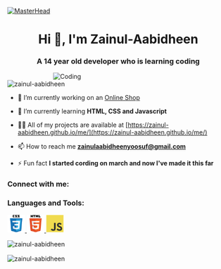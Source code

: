 [![MasterHead](https://i.postimg.cc/XqzkgzpF/readmebanner.gif)](https://zainul-aabidheen.github.io/me/)

<h1 align="center">Hi 👋, I'm Zainul-Aabidheen</h1>
<h3 align="center">A 14 year old developer who is learning coding</h3>
<img align="right" alt="Coding" width="400" src="https://camo.githubusercontent.com/5ddf73ad3a205111cf8c686f687fc216c2946a75005718c8da5b837ad9de78c9/68747470733a2f2f7468756d62732e6766796361742e636f6d2f4576696c4e657874446576696c666973682d736d616c6c2e676966">

<p align="left"> <img src="https://komarev.com/ghpvc/?username=zainul-aabidheen&label=Profile%20views&color=0e75b6&style=flat" alt="zainul-aabidheen" /> </p>

- 🔭 I’m currently working on an [Online Shop](https://i.postimg.cc/QMg13qQ5/online-shop.jpg)

- 🌱 I’m currently learning **HTML, CSS and Javascript**

- 👨‍💻 All of my projects are available at [https://zainul-aabidheen.github.io/me/](https://zainul-aabidheen.github.io/me/)

- 📫 How to reach me **zainulaabidheenyoosuf@gmail.com**

- ⚡ Fun fact **I started cording on march and now I've made it this far**

<h3 align="left">Connect with me:</h3>
<p align="left">
</p>

<h3 align="left">Languages and Tools:</h3>
<p align="left"> <a href="https://www.w3schools.com/css/" target="_blank" rel="noreferrer"> <img src="https://raw.githubusercontent.com/devicons/devicon/master/icons/css3/css3-original-wordmark.svg" alt="css3" width="40" height="40"/> </a> <a href="https://www.w3.org/html/" target="_blank" rel="noreferrer"> <img src="https://raw.githubusercontent.com/devicons/devicon/master/icons/html5/html5-original-wordmark.svg" alt="html5" width="40" height="40"/> </a> <a href="https://developer.mozilla.org/en-US/docs/Web/JavaScript" target="_blank" rel="noreferrer"> <img src="https://raw.githubusercontent.com/devicons/devicon/master/icons/javascript/javascript-original.svg" alt="javascript" width="40" height="40"/> </a> </p>

<p><img align="center" src="https://github-readme-stats.vercel.app/api/top-langs?username=zainul-aabidheen&show_icons=true&locale=en&layout=compact" alt="zainul-aabidheen" /></p>

<p><img align="center" src="https://github-readme-streak-stats.herokuapp.com/?user=zainul-aabidheen&" alt="zainul-aabidheen" /></p>
